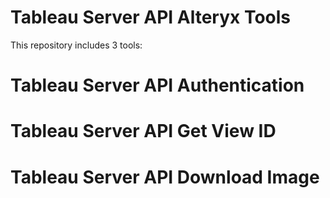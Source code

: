 # Tableau Server API Alteryx Tools

This repository includes 3 tools: 

# Tableau Server API Authentication
# Tableau Server API Get View ID
# Tableau Server API Download Image
